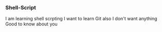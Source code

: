 ### Shell-Script
I am learning shell scrpting
I want to learn Git also
I don't want anything
Good to know about you